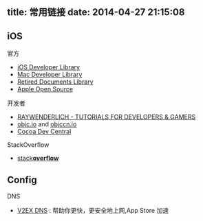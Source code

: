 title: 常用链接
date: 2014-04-27 21:15:08
---

iOS
---
官方
*   [iOS Developer Library](https://developer.apple.com/library/ios/navigation)
*   [Mac Developer Library](https://developer.apple.com/library/mac/navigation)
*   [Retired Documents Library](https://developer.apple.com/legacy/library/navigation)
*   [Apple Open Source](http://www.opensource.apple.com)

开发者
*   [RAYWENDERLICH - TUTORIALS FOR DEVELOPERS & GAMERS](http://www.raywenderlich.com/tutorials)
*   [objc.io](http://objc.io) and [objccn.io](http://objccn.io)
*   [Cocoa Dev Central](http://cocoadevcentral.com)

StackOverflow
*   [stack**overflow**](http://stackoverflow.com/questions/tagged/ios)

Config
---
DNS
*   [V2EX DNS](http://dns.v2ex.com) : 帮助你更快，更安全地上网,App Store 加速
